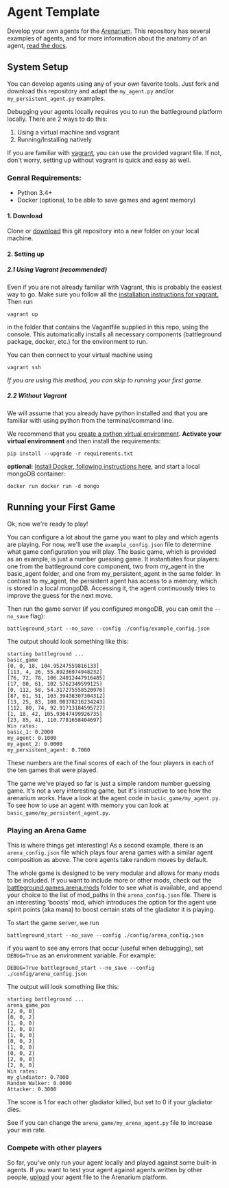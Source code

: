 # Agent Template
Develop your own agents for the [Arenarium](http://www.arenarium.com/).
This repository has several examples of agents, and for more information about
the anatomy of an agent, [read the docs](https://arenarium.readthedocs.io/).


## System Setup
You can develop agents using any of your own favorite tools.
Just fork and download this repository and adapt the `my_agent.py` and/or `my_persistent_agent.py` examples.

Debugging your agents locally requires you to run the battleground platform locally.
There are 2 ways to do this:
1. Using a virtual machine and vagrant
2. Running/Installing natively

If you are familiar with [vagrant](https://www.vagrantup.com/docs/installation/), you can use the provided vagrant file. If not, don't worry, setting up without vagrant is quick and easy as well.

### Genral Requirements:
- Python 3.4+
- Docker (optional, to be able to save games and agent memory)


#### 1. Download
Clone or [download](https://github.com/arenarium/battleground_agent_template/archive/master.zip) this git repository into a new folder on your local machine.


#### 2. Setting up

##### 2.1 Using Vagrant (recommended)
Even if you are not already familiar with Vagrant, this is probably the easiest way to go.
Make sure you follow all the [installation instructions for vagrant.](https://www.vagrantup.com/docs/installation/)
Then run
```
vagrant up
```
in the folder that contains the Vagantfile supplied in this repo, using the console. 
This automatically installs all necessary components (battleground package, docker, etc.) for the environment to run.  

You can then connect to your virtual machine using
```
vagrant ssh
```

*If you are using this method, you can skip to running your first game.*


##### 2.2 Without Vagrant

We will assume that you already have python installed and that you are familiar with using python from the terminal/command line.

We recommend that you [create a python virtual environment](https://docs.python.org/3/tutorial/venv.html). **Activate your virtual enviromnent** and then install the requirements:
```
pip install --upgrade -r requirements.txt
```

**optional:**
[Install Docker, following instructions here](https://www.docker.com/community-edition), and start a local mongoDB container:
```
docker run docker run -d mongo
```


## Running your First Game

Ok, now we're ready to play!

You can configure a lot about the game you want to play and which agents are playing. For now, we'll use the `example_config.json` file to determine what game configuration you will play.
The basic game, which is provided as an example, is just a number guessing game. 
It instantiates four players: one from the battleground core component, two from my_agent 
in the basic_agent folder, and one from my_persistent_agent in the same folder. 
In contrast to my_agent, the persistent agent has access to a memory, which is stored 
in a local mongoDB. Accessing it, the agent continuously tries to improve the guess for the next move.

Then run the game server (if you configured mongoDB, you can omit the `--no_save` flag):

```
battleground_start --no_save --config ./config/example_config.json
```

The output should look something like this:
```
starting battleground ...
basic_game
[0, 0, 18, 104.95247559816133]
[113, 4, 26, 55.89236974948232]
[76, 72, 78, 106.24012447916485]
[17, 80, 61, 102.5762349599125]
[0, 112, 58, 54.317275558520976]
[87, 61, 51, 103.39438307304312]
[13, 25, 83, 108.00378216234243]
[112, 80, 74, 92.91713184595727]
[1, 18, 42, 105.93647499926735]
[23, 85, 41, 110.7781658404697]
Win rates:
basic_1: 0.2000
my_agent: 0.1000
my_agent_2: 0.0000
my_persistent_agent: 0.7000
```

These numbers are the final scores of each of the four players in each of the ten games that were played.

The game we've played so far is just a simple random number guessing game. It's not a very interesting game, but it's instructive to see how the arenarium works. Have a look at the agent code in `basic_game/my_agent.py`. To see how to use an agent with memory you can look at `basic_game/my_persistent_agent.py`.


### Playing an Arena Game

This is where things get interesting!
As a second example, there is an `arena_config.json` file which plays four arena games with 
a similar agent composition as above. The core agents take random moves by default. 

The whole game is designed to be very modular and allows for many mods to be included. If you want to include more or other mods, check out the 
[battleground.games.arena.mods](https://github.com/arenarium/battleground/tree/master/battleground/games/arena/mods) 
folder to see what is available, and append your choice to the list of mod_paths in the `arena_config.json`  file.
There is an interesting 'boosts' mod, which introduces the option for the agent use spirit points (aka mana) to boost 
certain stats of the gladiator it is playing.

To start the game server, we run
```
battleground_start --no_save --config ./config/arena_config.json
```

if you want to see any errors that occur (useful when debugging), set `DEBUG=True` as an environment variable. For example:

```
DEBUG=True battleground_start --no_save --config ./config/arena_config.json
```

The output will look something like this:
```
starting battleground ...
arena_game_pos
[2, 0, 0]
[0, 0, 2]
[1, 0, 0]
[2, 0, 0]
[1, 0, 0]
[0, 0, 2]
[1, 0, 0]
[0, 0, 2]
[2, 0, 0]
[2, 0, 0]
Win rates:
my_gladiator: 0.7000
Random Walker: 0.0000
Attacker: 0.3000
```

The score is 1 for each other gladiator killed, but 
set to 0 if your gladiator dies.

See if you can change the `arena_game/my_arena_agent.py` file to increase your win rate.


### Compete with other players

So far, you've only run your agent locally and played against some built-in agents. If you want to test your agent against agents written by other people, [upload](http://www.arenarium.com/upload) your agent file to the Arenarium platform.
